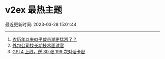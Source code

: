 # v2ex 最热主题

最近更新时间: 2023-03-28 15:01:44

--- 
1. [农历年以来似乎裁员潮更猛烈了？](https://www.v2ex.com/t/927715) 
2. [外包公司找长期技术面试官](https://www.v2ex.com/t/927709) 
3. [GPT4 上线，送 30 张 199 次对话卡密](https://www.v2ex.com/t/927773) 
